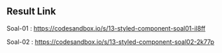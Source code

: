 ## Result Link

Soal-01 : https://codesandbox.io/s/13-styled-component-soal01-il8ff

Soal-02 : https://codesandbox.io/s/13-styled-component-soal02-2k77p